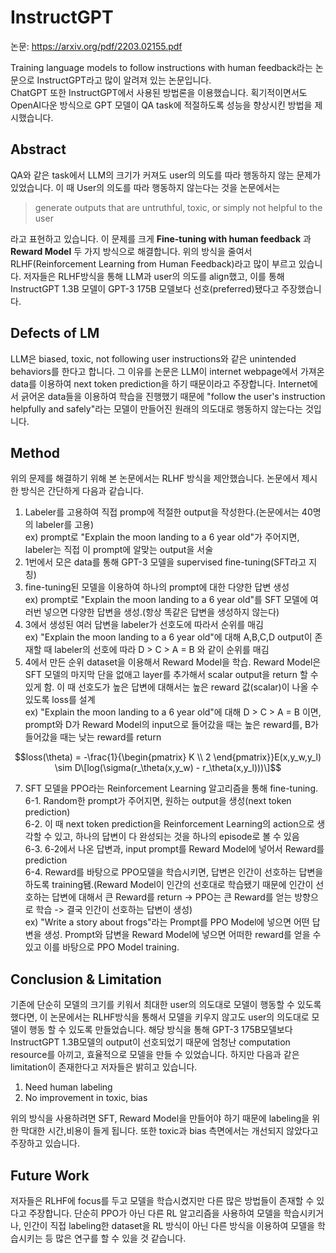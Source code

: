 # InstructGPT
논문: https://arxiv.org/pdf/2203.02155.pdf

Training language models to follow instructions with human feedback라는 논문으로 InstructGPT라고 많이 알려져 있는 논문입니다.  
ChatGPT 또한 InstructGPT에서 사용된 방법론을 이용했습니다. 획기적이면서도 OpenAI다운 방식으로 GPT 모델이 QA task에 적절하도록 성능을 향상시킨 방법을 제시했습니다.  

## Abstract
QA와 같은 task에서 LLM의 크기가 커져도 user의 의도를 따라 행동하지 않는 문제가 있었습니다. 이 때 User의 의도를 따라 행동하지 않는다는 것을 논문에서는
> generate outputs that are untruthful, toxic, or simply not helpful to the user  

라고 표현하고 있습니다. 이 문제를 크게 **Fine-tuning with human feedback** 과 **Reward Model** 두 가지 방식으로 해결합니다. 위의 방식을 줄여서 RLHF(Reinforcement Learning from Human Feedback)라고 많이 부르고 있습니다. 저자들은 RLHF방식을 통해 LLM과 user의 의도를 align했고, 이를 통해 InstructGPT 1.3B 모델이 GPT-3 175B 모델보다 선호(preferred)됐다고 주장했습니다.

## Defects of LM
LLM은 biased, toxic, not following user instructions와 같은 unintended behaviors를 한다고 합니다. 그 이유를 논문은 LLM이 internet webpage에서 가져온 data를 이용하여 next token prediction을 하기 때문이라고 주장합니다. Internet에서 긁어온 data들을 이용하여 학습을 진행했기 때문에 "follow the user's instruction helpfully and safely"라는 모델이 만들어진 원래의 의도대로 행동하지 않는다는 것입니다.

## Method
위의 문제를 해결하기 위해 본 논문에서는 RLHF 방식을 제안했습니다. 논문에서 제시한 방식은 간단하게 다음과 같습니다.  
1. Labeler를 고용하여 직접 promp에 적절한 output을 작성한다.(논문에서는 40명의 labeler를 고용)  
ex) prompt로 "Explain the moon landing to a 6 year old"가 주어지면, labeler는 직접 이 prompt에 알맞는 output을 서술
2. 1번에서 모은 data를 통해 GPT-3 모델을 supervised fine-tuning(SFT라고 지칭)
3. fine-tuning된 모델을 이용하여 하나의 prompt에 대한 다양한 답변 생성  
ex) prompt로 "Explain the moon landing to a 6 year old"를 SFT 모델에 여러번 넣으면 다양한 답변을 생성.(항상 똑같은 답변을 생성하지 않는다)
4. 3에서 생성된 여러 답변을 labeler가 선호도에 따라서 순위를 매김  
ex) "Explain the moon landing to a 6 year old"에 대해 A,B,C,D output이 존재할 때 labeler의 선호에 따라 D > C > A = B 와 같이 순위를 매김
5. 4에서 만든 순위 dataset을 이용해서 Reward Model을 학습. Reward Model은 SFT 모델의 마지막 단을 없애고 layer를 추가해서 scalar output을 return 할 수 있게 함. 이 때 선호도가 높은 답변에 대해서는 높은 reward 값(scalar)이 나올 수 있도록 loss를 설계  
ex) "Explain the moon landing to a 6 year old"에 대해 D > C > A = B 이면, prompt와 D가 Reward Model의 input으로 들어갔을 때는 높은 reward를, B가 들어갔을 때는 낮는 reward를 return

$$loss(\theta) = -\frac{1}{\begin{pmatrix} 
K \\ 2
\end{pmatrix}}E(x,y_w,y_l) \sim D\[log(\sigma(r_\theta(x,y_w) - r_\theta(x,y_l)))\]$$

7. SFT 모델을 PPO라는 Reinforcement Learning 알고리즘을 통해 fine-tuning.  
6-1. Random한 prompt가 주어지면, 원하는 output을 생성(next token prediction)  
6-2. 이 때 next token prediction을 Reinforcement Learning의 action으로 생각할 수 있고, 하나의 답변이 다 완성되는 것을 하나의 episode로 볼 수 있음  
6-3. 6-2에서 나온 답변과, input prompt를 Reward Model에 넣어서 Reward를 prediction  
6-4. Reward를 바탕으로 PPO모델을 학습시키면, 답변은 인간이 선호하는 답변을 하도록 training됌.(Reward Model이 인간의 선호대로 학습됐기 때문에 인간이 선호하는 답변에 대해서 큰 Reward를 return -> PPO는 큰 Reward를 얻는 방향으로 학습 -> 결국 인간이 선호하는 답변이 생성)  
ex) "Write a story about frogs"라는 Prompt를 PPO Model에 넣으면 어떤 답변을 생성. Prompt와 답변을 Reward Model에 넣으면 어떠한 reward를 얻을 수 있고 이를 바탕으로 PPO Model training.

## Conclusion & Limitation
기존에 단순히 모델의 크기를 키워서 최대한 user의 의도대로 모델이 행동할 수 있도록 했다면, 이 논문에서는 RLHF방식을 통해서 모델을 키우지 않고도 user의 의도대로 모델이 행동 할 수 있도록 만들었습니다. 해당 방식을 통해 GPT-3 175B모델보다 InstructGPT 1.3B모델의 output이 선호되었기 때문에 엄청난 computation resource를 아끼고, 효율적으로 모델을 만들 수 있었습니다. 하지만 다음과 같은 limitation이 존재한다고 저자들은 밝히고 있습니다.  
1. Need human labeling
2. No improvement in toxic, bias  

위의 방식을 사용하려면 SFT, Reward Model을 만들어야 하기 때문에 labeling을 위한 막대한 시간,비용이 들게 됩니다. 또한 toxic과 bias 측면에서는 개선되지 않았다고 주장하고 있습니다.

## Future Work
저자들은 RLHF에 focus를 두고 모델을 학습시켰지만 다른 많은 방법들이 존재할 수 있다고 주장합니다. 단순히 PPO가 아닌 다른 RL 알고리즘을 사용하여 모델을 학습시키거나, 인간이 직접 labeling한 dataset을 RL 방식이 아닌 다른 방식을 이용하여 모델을 학습시키는 등 많은 연구를 할 수 있을 것 같습니다.
